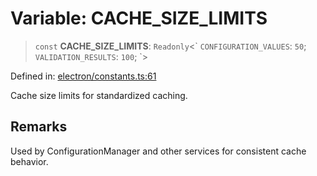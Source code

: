 # Variable: CACHE\_SIZE\_LIMITS

> `const` **CACHE\_SIZE\_LIMITS**: `Readonly`\<\` `CONFIGURATION_VALUES`: `50`; `VALIDATION_RESULTS`: `100`; \`\>

Defined in: [electron/constants.ts:61](https://github.com/Nick2bad4u/Uptime-Watcher/blob/3cce0c3b352c8390536ca3c7399ece50a05faf18/electron/constants.ts#L61)

Cache size limits for standardized caching.

## Remarks

Used by ConfigurationManager and other services for consistent cache behavior.
